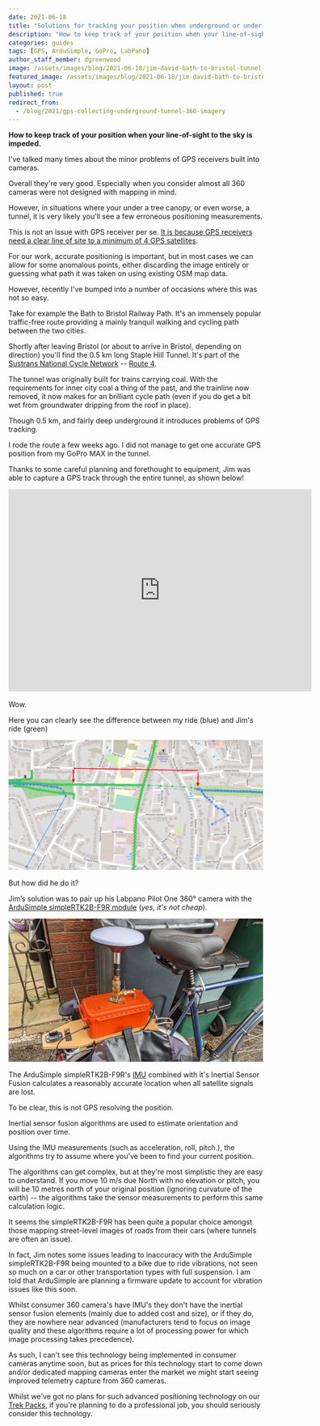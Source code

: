 ```yaml
---
date: 2021-06-18
title: "Solutions for tracking your position when underground or under-canopy"
description: "How to keep track of your position when your line-of-sight to the sky is impeded."
categories: guides
tags: [GPS, ArduSimple, GoPro, LabPano]
author_staff_member: dgreenwood
image: /assets/images/blog/2021-06-18/jim-david-bath-to-bristol-tunnel-sm.png
featured_image: /assets/images/blog/2021-06-18/jim-david-bath-to-bristol-tunnel-sm.png
layout: post
published: true
redirect_from:
  - /blog/2021/gps-collecting-underground-tunnel-360-imagery
---
```


**How to keep track of your position when your line-of-sight to the sky is impeded.**

I've talked many times about the minor problems of GPS receivers built into cameras.

Overall they're very good. Especially when you consider almost all 360 cameras were not designed with mapping in mind.

However, in situations where your under a tree canopy, or even worse, a tunnel, it is very likely you'll see a few erroneous positioning measurements.

This is not an issue with GPS receiver per se. [It is because GPS receivers need a clear line of site to a minimum of 4 GPS satellites](/blog/gps-101).

For our work, accurate positioning is important, but in most cases we can allow for some anomalous points, either discarding the image entirely or guessing what path it was taken on using existing OSM map data.

However, recently I've bumped into a number of occasions where this was not so easy.

Take for example the Bath to Bristol Railway Path. It's an immensely popular traffic-free route providing a mainly tranquil walking and cycling path between the two cities.

Shortly after leaving Bristol (or about to arrive in Bristol, depending on direction) you'll find the 0.5 km long Staple Hill Tunnel. It's part of the [Sustrans National Cycle Network](https://www.sustrans.org.uk/national-cycle-network) -- [Route 4](https://www.sustrans.org.uk/find-a-route-on-the-national-cycle-network/route-4).

The tunnel was originally built for trains carrying coal. With the requirements for inner city coal a thing of the past, and the trainline now removed, it now makes for an brilliant cycle path (even if you do get a bit wet from groundwater dripping from the roof in place).

Though 0.5 km, and fairly deep underground it introduces problems of GPS tracking.

I rode the route a few weeks ago. I did not manage to get one accurate GPS position from my GoPro MAX in the tunnel.

Thanks to some careful planning and forethought to equipment, Jim was able to capture a GPS track through the entire tunnel, as shown below!

<iframe width="600" height="400" allowfullscreen style="border-style:none;" src="https://www.trekview.org/trekviewer.htm#panorama=https://www.trekview.org/assets/images/blog/2021-06-18/staple-hill-tunnel-jim-gayes.jpeg&amp;autoLoad=true"></iframe>

Wow.

Here you can clearly see the difference between my ride (blue) and Jim's ride (green)

<img class="img-fluid" src="/assets/images/blog/2021-06-18/jim-david-bath-to-bristol-tunnel.png" alt="Bath to Bristol Railway Path - Staple Hill Tunnel" title="Bath to Bristol Railway Path - Staple Hill Tunnel" />

But how did he do it? 

Jim’s solution was to pair up his Labpano Pilot One 360° camera with the [ArduSimple simpleRTK2B-F9R module](https://www.ardusimple.com/product/simplertk2b-f9r-v3/) (_yes, it's not cheap_).

<img class="img-fluid" src="/assets/images/blog/2021-06-18/jim-gayes-bike.jpg" alt="Jim Gayes ArduSimple simpleRTK2B-F9R" title="Jim Gayes ArduSimple simpleRTK2B-F9R" />

The ArduSimple simpleRTK2B-F9R's [IMU](/blog/360-camera-sensors-imu-accelerometer-gyroscope-magnetometer) combined with it's Inertial Sensor Fusion calculates a reasonably accurate location when all satellite signals are lost.

To be clear, this is not GPS resolving the position.

Inertial sensor fusion algorithms are used to estimate orientation and position over time. 

Using the IMU measurements (such as acceleration, roll, pitch.), the algorithms try to assume where you've been to find your current position.

The algorithms can get complex, but at they're most simplistic they are easy to understand. If you move 10 m/s due North with no elevation or pitch, you will be 10 metres north of your original position (ignoring curvature of the earth) -- the algorithms take the sensor measurements to perform this same calculation logic.

It seems the simpleRTK2B-F9R has been quite a popular choice amongst those mapping street-level images of roads from their cars (where tunnels are often an issue).

In fact, Jim notes some issues leading to inaccuracy with the ArduSimple simpleRTK2B-F9R being mounted to a bike due to ride vibrations, not seen so much on a car or other transportation types with full suspension. I am told that ArduSimple are planning a firmware update to account for vibration issues like this soon.

Whilst consumer 360 camera's have IMU's they don't have the inertial sensor fusion elements (mainly due to added cost and size), or if they do, they are nowhere near advanced (manufacturers tend to focus on image quality and these algorithms require a lot of processing power for which image processing takes precedence).

As such, I can't see this technology being implemented in consumer cameras anytime soon, but as prices for this technology start to come down and/or dedicated mapping cameras enter the market we might start seeing improved telemetry capture from 360 cameras.

Whilst we've got no plans for such advanced positioning technology on our [Trek Packs](/trek-pack), if you're planning to do a professional job, you should seriously consider this technology.